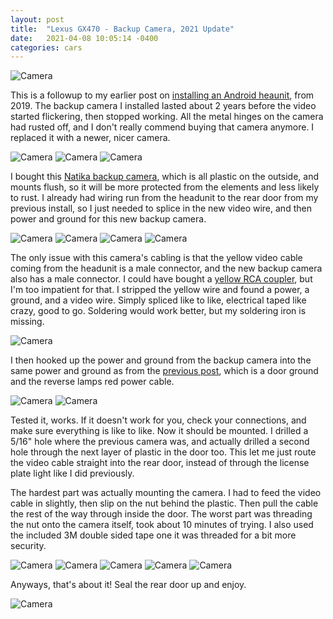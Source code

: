 ```yaml
---
layout: post
title:  "Lexus GX470 - Backup Camera, 2021 Update"
date:   2021-04-08 10:05:14 -0400
categories: cars
---
```


![Camera](/images/camera/15.jpg)


This is a followup to my earlier post on [installing an Android heaunit](https://rskelton.com/GX470-Android-Headunit-Backup-Camera-Install/), from 2019. The backup camera I installed lasted about 2 years before the video started flickering, then stopped working. All the metal hinges on the camera had rusted off, and I don't really commend buying that camera anymore. I replaced it with a newer, nicer camera. 

![Camera](/images/camera/3.jpg)
![Camera](/images/camera/8.jpg)
![Camera](/images/camera/9.jpg)


I bought this [Natika backup camera](https://amzn.to/3fUAWJp), which is all plastic on the outside, and mounts flush, so it will be more protected from the elements and less likely to rust. I already had wiring run from the headunit to the rear door from my previous install, so I just needed to splice in the new video wire, and then power and ground for this new backup camera. 

![Camera](/images/camera/2.jpg)
![Camera](/images/camera/10.jpg)
![Camera](/images/camera/7.jpg)
![Camera](/images/camera/5.jpg)

The only issue with this camera's cabling is that the yellow video cable coming from the headunit is a male connector, and the new backup camera also has a male connector. I could have bought a [yellow RCA coupler](https://amzn.to/2OvE0Ai), but I'm too impatient for that. I stripped the yellow wire and found a power, a ground, and a video wire. Simply spliced like to like, electrical taped like crazy, good to go. Soldering would work better, but my soldering iron is missing. 

![Camera](/images/camera/6.jpg)

I then hooked up the power and ground from the backup camera into the same power and ground as from the [previous post](https://rskelton.com/GX470-Android-Headunit-Backup-Camera-Install/), which is a door ground and the reverse lamps red power cable. 

![Camera](/images/camera/1.jpg)
![Camera](/images/camera/4.jpg)

Tested it, works. If it doesn't work for you, check your connections, and make sure everything is like to like. Now it should be mounted. I drilled a 5/16" hole where the previous camera was, and actually drilled a second hole through the next layer of plastic in the door too. This let me just route the video cable straight into the rear door, instead of through the license plate light like I did previously. 

The hardest part was actually mounting the camera. I had to feed the video cable in slightly, then slip on the nut behind the plastic. Then pull the cable the rest of the way through inside the door. The worst part was threading the nut onto the camera itself, took about 10 minutes of trying. I also used the included 3M double sided tape one it was threaded for a bit more security. 

![Camera](/images/camera/11.jpg)
![Camera](/images/camera/12.jpg)
![Camera](/images/camera/13.jpg)
![Camera](/images/camera/14.jpg)
![Camera](/images/camera/15.jpg)

Anyways, that's about it! Seal the rear door up and enjoy. 

![Camera](/images/camera/16.jpg)
